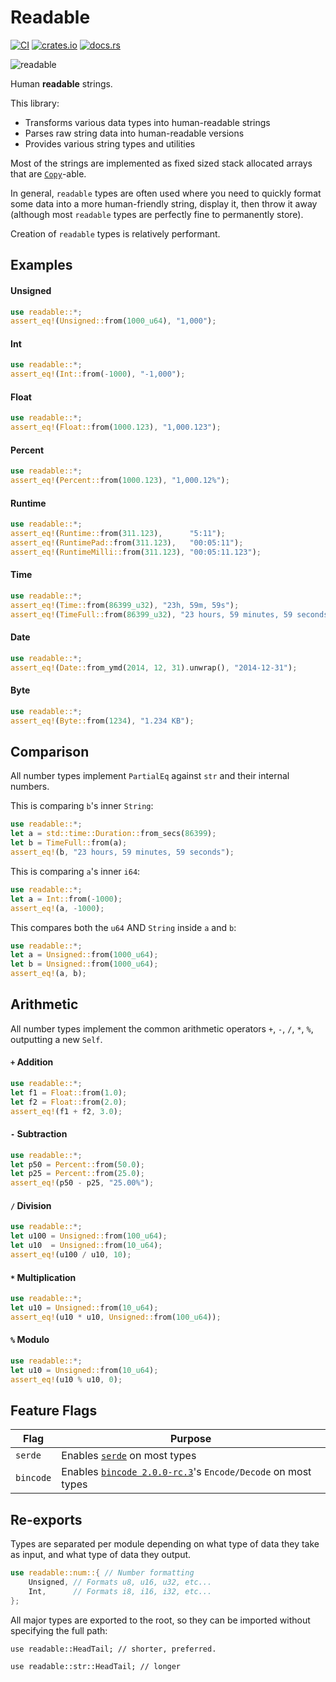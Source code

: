 # Readable
[![CI](https://github.com/hinto-janai/readable/actions/workflows/ci.yml/badge.svg)](https://github.com/hinto-janai/readable/actions/workflows/ci.yml) [![crates.io](https://img.shields.io/crates/v/readable.svg)](https://crates.io/crates/readable) [![docs.rs](https://docs.rs/readable/badge.svg)](https://docs.rs/readable)

![readable](https://github.com/hinto-janai/readable/assets/101352116/2b4c0c1b-c80e-4b7a-a8b9-b86375382db9)

Human **readable** strings.

This library:
- Transforms various data types into human-readable strings
- Parses raw string data into human-readable versions
- Provides various string types and utilities

Most of the strings are implemented as fixed sized stack allocated arrays that are [`Copy`](https://doc.rust-lang.org/stable/std/marker/trait..html)-able.

In general, `readable` types are often used where you need to quickly format some data into a more human-friendly string, display it, then throw it away (although most `readable` types are perfectly fine to permanently store).

Creation of `readable` types is relatively performant.

## Examples
#### Unsigned
```rust
use readable::*;
assert_eq!(Unsigned::from(1000_u64), "1,000");
```
#### Int
```rust
use readable::*;
assert_eq!(Int::from(-1000), "-1,000");
```
#### Float
```rust
use readable::*;
assert_eq!(Float::from(1000.123), "1,000.123");
```
#### Percent
```rust
use readable::*;
assert_eq!(Percent::from(1000.123), "1,000.12%");
```
#### Runtime
```rust
use readable::*;
assert_eq!(Runtime::from(311.123),      "5:11");
assert_eq!(RuntimePad::from(311.123),   "00:05:11");
assert_eq!(RuntimeMilli::from(311.123), "00:05:11.123");
```
#### Time
```rust
use readable::*;
assert_eq!(Time::from(86399_u32), "23h, 59m, 59s");
assert_eq!(TimeFull::from(86399_u32), "23 hours, 59 minutes, 59 seconds");
```
#### Date
```rust
use readable::*;
assert_eq!(Date::from_ymd(2014, 12, 31).unwrap(), "2014-12-31");
```
#### Byte
```rust
use readable::*;
assert_eq!(Byte::from(1234), "1.234 KB");
```

## Comparison
All number types implement `PartialEq` against `str` and their internal numbers.

This is comparing `b`'s inner `String`:
```rust
use readable::*;
let a = std::time::Duration::from_secs(86399);
let b = TimeFull::from(a);
assert_eq!(b, "23 hours, 59 minutes, 59 seconds");
```
This is comparing `a`'s inner `i64`:
```rust
use readable::*;
let a = Int::from(-1000);
assert_eq!(a, -1000);
```
This compares both the `u64` AND `String` inside `a` and `b`:
```rust
use readable::*;
let a = Unsigned::from(1000_u64);
let b = Unsigned::from(1000_u64);
assert_eq!(a, b);
```

## Arithmetic
All number types implement the common arithmetic operators `+`, `-`, `/`, `*`, `%`, outputting a new `Self`.
#### `+` Addition
```rust
use readable::*;
let f1 = Float::from(1.0);
let f2 = Float::from(2.0);
assert_eq!(f1 + f2, 3.0);
```
#### `-` Subtraction
```rust
use readable::*;
let p50 = Percent::from(50.0);
let p25 = Percent::from(25.0);
assert_eq!(p50 - p25, "25.00%");
```
#### `/` Division
```rust
use readable::*;
let u100 = Unsigned::from(100_u64);
let u10  = Unsigned::from(10_u64);
assert_eq!(u100 / u10, 10);
```
#### `*` Multiplication
```rust
use readable::*;
let u10 = Unsigned::from(10_u64);
assert_eq!(u10 * u10, Unsigned::from(100_u64));
```
#### `%` Modulo
```rust
use readable::*;
let u10 = Unsigned::from(10_u64);
assert_eq!(u10 % u10, 0);
```

## Feature Flags
| Flag             | Purpose |
|------------------|---------|
| `serde`          | Enables [`serde`](https://docs.rs/serde) on most types
| `bincode`        | Enables [`bincode 2.0.0-rc.3`](https://docs.rs/bincode/2.0.0-rc.3/bincode/index.html)'s `Encode/Decode` on most types

## Re-exports
Types are separated per module depending on what type of data they take as input, and what type of data they output.
```rust
use readable::num::{ // Number formatting
	Unsigned, // Formats u8, u16, u32, etc...
	Int,      // Formats i8, i16, i32, etc...
};
```

All major types are exported to the root, so they can be imported without specifying the full path:
```rust,ignore
use readable::HeadTail; // shorter, preferred.

use readable::str::HeadTail; // longer
```

